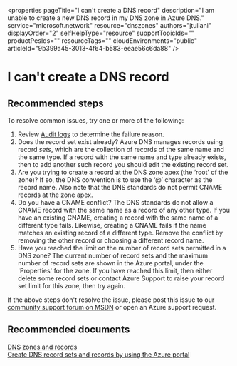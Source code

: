 <properties 
    pageTitle="I can't create a DNS record"
    description="I am unable to create a new DNS record in my DNS zone in Azure DNS."
    service="microsoft.network"
    resource="dnszones"
    authors="jtuliani"
    displayOrder="2"
    selfHelpType="resource"
    supportTopicIds=""
    productPesIds=""
    resourceTags=""​
    cloudEnvironments="public"
	articleId="9b399a45-3013-4f64-b583-eeae56c6da88"
/>

# I can't create a DNS record

## **Recommended steps**

To resolve common issues, try one or more of the following:

1.	Review [Audit logs](data-blade:Microsoft_Azure_Insights.AzureDiagnosticsBladeWithParameter) to determine the failure reason.
2.	Does the record set exist already?  Azure DNS manages records using record *sets*, which are the collection of records of the same name and the same type. If a record with the same name and type already exists, then to add another such record you should edit the existing record set.
3.	Are you trying to create a record at the DNS zone apex (the ‘root’ of the zone)? If so, the DNS convention is to use the ‘@’ character as the record name. Also note that the DNS standards do not permit CNAME records at the zone apex.
4.	Do you have a CNAME conflict?  The DNS standards do not allow a CNAME record with the same name as a record of any other type. If you have an existing CNAME, creating a record with the same name of a different type fails.  Likewise, creating a CNAME fails if the name matches an existing record of a different type. Remove the conflict by removing the other record or choosing a different record name.
5.	Have you reached the limit on the number of record sets permitted in a DNS zone? The current number of record sets and the maximum number of record sets are shown in the Azure portal, under the 'Properties' for the zone. If you have reached this limit, then either delete some record sets or contact Azure Support to raise your record set limit for this zone, then try again. 

If the above steps don't resolve the issue, please post this issue to our [community support forum on MSDN](https://social.msdn.microsoft.com/Forums/en-US/home?forum=WAVirtualMachinesVirtualNetwork) or open an Azure support request.

## **Recommended documents**

[DNS zones and records](https://docs.microsoft.com/azure/dns/dns-zones-records)
<br>
[Create DNS record sets and records by using the Azure portal](https://docs.microsoft.com/azure/dns/dns-getstarted-create-recordset-portal)
